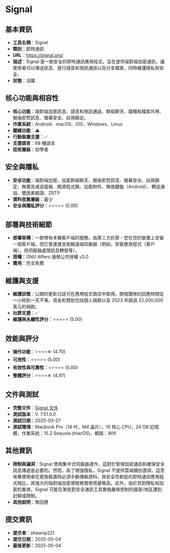 # Signal

## 基本資訊
- **工具名稱**：Signal
- **類別**：即時通訊
- **URL**：https://signal.org/
- **描述**：Signal 是一款安全的即時通訊應用程式，旨在提供端對端加密通訊，讓使用者可以傳送訊息、進行語音和視訊通話以及分享檔案，同時維護隱私和安全。
- **狀態**：活躍

## 核心功能與相容性
- **核心功能**：端對端加密訊息、語音和視訊通話、群組聊天、媒體和檔案共用、閱後即焚訊息、螢幕安全、註冊鎖定。
- **作業系統**：Android、macOS、iOS、Windows、Linux
- **離線功能**：⚠️
- **行動裝置支援**：✅
- **支援語言**：68 種語言
- **技術層級**：初學者

## 安全與隱私
- **安全功能**：端對端加密、加密群組聊天、閱後即焚訊息、螢幕安全、註冊鎖定、無廣告或追蹤器、開源程式碼、加密附件、無痕鍵盤（Android）、轉送通話、雙因素驗證、ZRTP
- **資料收集層級**：最少
- **安全與隱私評分**：⭐⭐⭐⭐⭐ (5.00)

## 部署與技術細節
- **部署架構**：一款帶有本機客戶端的服務，由第三方託管 - 您在您的裝置上安裝一個客戶端，但它會連接並依賴遠端伺服器（例如，安裝應用程式（客戶端），但伺服器處理訊息轉發等）。
- **授權**：GNU Affero 通用公共授權 v3.0
- **費用**：完全免費

## 維護與支援
- **維護狀態**：公開的更新日誌可在應用程式商店中取得。開發團隊的回應時間從一小時到一天不等。資金和贊助包括個人捐款以及 2023 年超過 22,000,000 美元的捐款。
- **社群支援**：✅
- **維護與永續性評分**：⭐⭐⭐⭐⭐ (5.00)

## 效能與評分
- **操作功能**：⭐⭐⭐⭐⯪ (4.70)
- **可用性**：⭐⭐⭐⭐⭐ (5.00)
- **有效性與可靠性**：⭐⭐⭐⭐⭐ (5.00)
- **整體評分**：⭐⭐⭐⭐⯪ (4.97)

## 文件與測試
- **完整文件**：[Signal 文件](../../factsheets/Signal.pdf)
- **測試版本**：V. 7.51.0.0
- **測試日期**：2025-03-27
- **測試環境**：Macbook Pro（14 吋，M4 晶片），10 核心 CPU，24 GB 記憶體，作業系統：15.2 Sequoia (macOS)，網路：Wifi

## 其他資訊
- **限制與漏洞**：Signal 使用集中式伺服器運作，這對於管理加密通訊和確保安全訊息傳遞是必要的。然而，為了增強隱私，Signal 不提供雲端備份選項，這意味著使用者在更換裝置時必須手動傳輸資料。與安全性較低的即時通訊應用程式相比，其強大的端對端加密導致頻寬使用量略高。此外，由於其對隱私和加密的重視，Signal 可能在某些對安全通訊工具實施嚴格控制的國家/地區遭到封鎖或限制。
- **其他說明**：無回應

## 提交資訊
- **提交者**：shawnp221
- **提交日期**：2025-05-04
- **最後更新**：2025-05-04